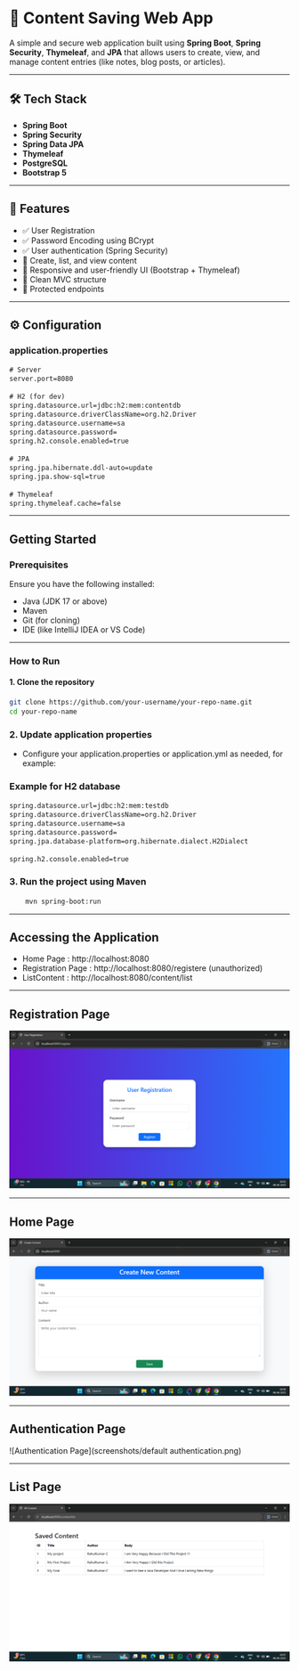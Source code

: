 # 📘 Content Saving Web App

A simple and secure web application built using **Spring Boot**, **Spring Security**, **Thymeleaf**, and **JPA** that allows users to create, view, and manage content entries (like notes, blog posts, or articles).

---

## 🛠️ Tech Stack

- **Spring Boot**
- **Spring Security**
- **Spring Data JPA**
- **Thymeleaf**
- **PostgreSQL** 
- **Bootstrap 5**

---

## 🔐 Features

- ✅ User Registration
- ✅ Password Encoding using BCrypt
- ✅ User authentication (Spring Security)
- 📝 Create, list, and view content
- 🎨 Responsive and user-friendly UI (Bootstrap + Thymeleaf)
- 🧵 Clean MVC structure
- 🔐 Protected endpoints

---

## ⚙️ Configuration

### application.properties

```properties
# Server
server.port=8080

# H2 (for dev)
spring.datasource.url=jdbc:h2:mem:contentdb
spring.datasource.driverClassName=org.h2.Driver
spring.datasource.username=sa
spring.datasource.password=
spring.h2.console.enabled=true

# JPA
spring.jpa.hibernate.ddl-auto=update
spring.jpa.show-sql=true

# Thymeleaf
spring.thymeleaf.cache=false

```
---
## Getting Started
### Prerequisites

Ensure you have the following installed:

- Java (JDK 17 or above)
- Maven
- Git (for cloning)
- IDE (like IntelliJ IDEA or VS Code)

---

### How to Run

#### 1. Clone the repository

```bash
git clone https://github.com/your-username/your-repo-name.git
cd your-repo-name
```
### 2. Update application properties
 * Configure your application.properties or application.yml as needed, for example: 
### Example for H2 database
```properties
spring.datasource.url=jdbc:h2:mem:testdb
spring.datasource.driverClassName=org.h2.Driver
spring.datasource.username=sa
spring.datasource.password=
spring.jpa.database-platform=org.hibernate.dialect.H2Dialect

spring.h2.console.enabled=true
```
### 3. Run the project using Maven
```bash
    mvn spring-boot:run
```
---
## Accessing the Application
- Home Page : http://localhost:8080
- Registration Page : http://localhost:8080/registere (unauthorized)
- ListContent : http://localhost:8080/content/list

---
## Registration Page 

![Registration Page](screenshots/UserRegister.png)

---
## Home Page
![Home Page](screenshots/Home.png)

---
## Authentication Page
![Authentication Page](screenshots/default authentication.png)

---

## List Page

![List Page](screenshots/List.png)

